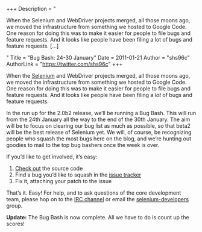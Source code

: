 +++
Description = "<p>When the Selenium and WebDriver projects merged, all those moons ago, we moved the infrastructure from something we hosted to Google Code. One reason for doing this was to make it easier for people to file bugs and feature requests. And it looks like people have been filing a lot of bugs and feature requests. […]</p>"
Title = "Bug Bash: 24-30 January"
Date = 2011-01-21
Author = "shs96c"
AuthorLink = "https://twitter.com/shs96c"
+++

<p>When the <a href="http://selenium.googlecode.com/">Selenium</a> and WebDriver projects merged, all those moons ago, we moved the infrastructure from something we hosted to Google Code. One reason for doing this was to make it easier for people to file bugs and feature requests. And it looks like people have been filing a <em>lot</em> of bugs and feature requests.</p>
<p>In the run up for the 2.0b2 release, we&#8217;ll be running a Bug Bash. This will run from the 24th January all the way to the end of the 30th January. The aim will be to focus on clearing our bug list as much as possible, so that beta2 will be the best release of Selenium yet. We will, of course, be recognizing people who squash the most bugs here on the blog, and we&#8217;re hunting out goodies to mail to the top bug bashers once the week is over.</p>
<p>If you&#8217;d like to get involved, it&#8217;s easy:</p>
<ol>
<li><a href="http://code.google.com/p/selenium/source/checkout">Check out</a> the source code</li>
<li>Find a bug you&#8217;d like to squash in the <a href="http://code.google.com/p/selenium/issues/list">issue tracker</a></li>
<li>Fix it, attaching your patch to the issue</li>
</ol>
<p>That&#8217;s it. Easy! For help, and to ask questions of the core development team, please hop on to the <a href="http://seleniumhq.org/support/">IRC channel</a> or email the <a href="http://groups.google.com/group/selenium-developers">selenium-developers</a> group.</p>
<p><strong>Update:</strong> The Bug Bash is now complete. All we have to do is count up the scores!</p>

